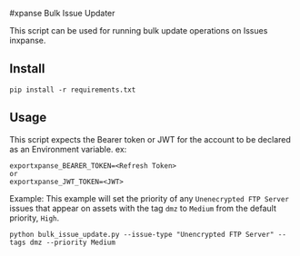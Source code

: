 #xpanse Bulk Issue Updater

This script can be used for running bulk update operations on Issues inxpanse.

## Install
```
pip install -r requirements.txt
```

## Usage
This script expects the Bearer token or JWT for the account to be declared as an Environment variable.
ex:
```
exportxpanse_BEARER_TOKEN=<Refresh Token>
or
exportxpanse_JWT_TOKEN=<JWT>
```

Example: 
This example will set the priority of any `Unenecrypted FTP Server` issues that appear on assets with the tag `dmz` to `Medium` from the default priority, `High`.
```
python bulk_issue_update.py --issue-type "Unencrypted FTP Server" --tags dmz --priority Medium
```
